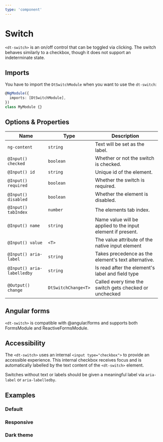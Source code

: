 ```yaml
---
type: 'component'
---
```


# Switch

`<dt-switch>` is an on/off control that can be toggled via clicking. The switch behaves similarly to a checkbox, though it does not support an indeterminate state.

## Imports

You have to import the `DtSwitchModule` when you want to use the `dt-switch`:

```typescript
@NgModule({
  imports: [DtSwitchModule],
})
class MyModule {}
```

## Options & Properties

|  Name                      | Type                | Description                                                 |
| -------------------------- | ------------------- | ----------------------------------------------------------- |
| `ng-content`               | `string`            | Text will be set as the label.                              |
| `@Input() checked`         | `boolean`           | Whether or not the switch is checked.                       |
| `@Input() id`              | `string`            | Unique id of the element.                                   |
| `@Input() required`        | `boolean`           | Whether the switch is required.                             |
| `@Input() disabled`        | `boolean`           | Whether the element is disabled.                            |
| `@Input() tabIndex`        | `number`            | The elements tab index.                                     |
| `@Input() name`            | `string`            | Name value will be applied to the input element if present. |
| `@Input() value`           | `<T>`               | The value attribute of the native input element             |
| `@Input() aria-label`      | `string`            | Takes precedence as the element's text alternative.         |
| `@Input() aria-labelledby` | `string`            | Is read after the element's label and field type            |
| `@Output() change`         | `DtSwitchChange<T>` | Called every time the switch gets checked or unchecked      |

## Angular forms

`<dt-switch>` is compatible with @angular/forms and supports both FormsModule and ReactiveFormsModule.

## Accessibility

The `<dt-switch>` uses an internal `<input type="checkbox">` to provide an accessible experience.
This internal checkbox receives focus and is automatically labelled by the text content of the `<dt-switch>` element.

Switches without text or labels should be given a meaningful label via `aria-label` or `aria-labelledby`.

## Examples

### Default

<docs-source-example example="SwitchDefaultExample"></docs-source-example>

### Responsive

<docs-source-example example="SwitchResponsiveExample"></docs-source-example>

### Dark theme

<docs-source-example example="SwitchDarkExample" themedark="true"></docs-source-example>
